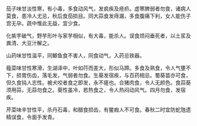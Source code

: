 茄子味甘淡性寒，有小毒，多食动风气，发疯疾及疮疥。虚寒脾弱者勿食，诸病人莫食，患冷人尤忌，秋后食茄损目。同大蒜食发痔漏，多食腹痛下利，女人能伤子宫无孕。蔬中惟此无益，宜少食。

化紫芋破气，野芋形叶与家芋相似，有大毒，能杀人。误食烦闷垂死者，以土浆及粪清、大豆汁解之。

山药味甘性温平，同鲫鱼食不害人，同食动气，入药忌铁器。

薤菜味甘性寒滑，生湖泽中，叶如荇而差大，形似马蹄。多食及熟食，令人气壅不下，损胃伤齿，落毛发，气弱者勿食。生葵发宿疾，与百药相忌。蜀葵苗亦可食，但久食钝人志性。被犬咬者食之即发，永不瘥也。合猪肉食，令人无颜色。食蒜葵须用蒜，无蒜勿食之。葵性虽冷，若热食之，令人热闷动风气。四月勿食，发宿疾。

芹菜味辛甘性平，杀丹石毒，和醋食损齿，有鳖瘕人不可食。春秋二时宜防蛇虺遗精误食，令面手发青。
